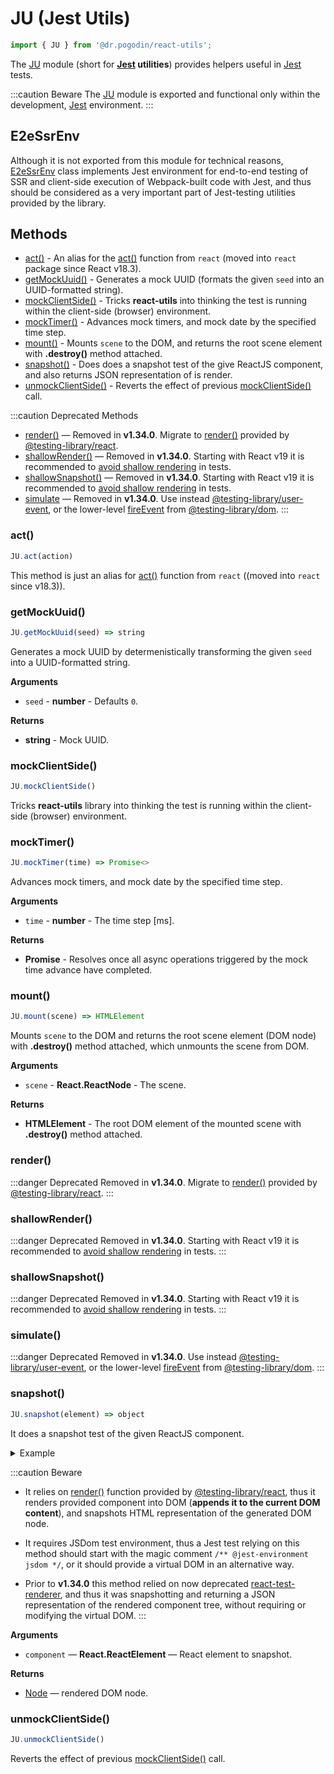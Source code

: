 # JU (Jest Utils)
```jsx
import { JU } from '@dr.pogodin/react-utils';
```
The [JU] module (short for **[Jest] utilities**) provides helpers useful in
[Jest] tests.

:::caution Beware
The [JU] module is exported and functional only within the development, [Jest]
environment.
:::

## E2eSsrEnv
Although it is not exported from this module for technical reasons, [E2eSsrEnv]
class implements Jest environment for end-to-end testing of SSR and client-side
execution of Webpack-built code with Jest, and thus should be considered as
a very important part of Jest-testing utilities provided by the library.

## Methods
- [act()](#act) - An alias for
  the [act()](https://reactjs.org/docs/test-utils.html#act) function from
  `react` (moved into `react` package since React v18.3).
- [getMockUuid()](#getmockuuid) - Generates a mock UUID (formats the given `seed`
  into an UUID-formatted string).
- [mockClientSide()] - Tricks **react-utils** into thinking the test is running
  within the client-side (browser) environment.
- [mockTimer()](#mocktimer) - Advances mock timers, and mock date by
  the specified time step.
- [mount()](#mount) - Mounts `scene` to the DOM, and returns the root scene
  element with **.destroy()** method attached.
- [snapshot()](#snapshot) - Does does a snapshot test of the give ReactJS
  component, and also returns JSON representation of is render.
- [unmockClientSide()](#unmockclientside) - Reverts the effect of previous
  [mockClientSide()] call.

:::caution Deprecated Methods
- [render()](#render) &mdash; Removed in **v1.34.0**. Migrate to
  [render()] provided by [@testing-library/react].
- [shallowRender()] &mdash; Removed in **v1.34.0**. Starting with React v19
  it is recommended to [avoid shallow rendering] in tests.
- [shallowSnapshot()](#shallowsnapshot) &mdash; Removed in **v1.34.0**.
  Starting with React v19 it is recommended to [avoid shallow rendering]
  in tests.
- [simulate](#simulate) &mdash; Removed in **v1.34.0**. Use instead
  [@testing-library/user-event], or the lower-level [fireEvent] from
  [@testing-library/dom].
:::

### act()
```jsx
JU.act(action)
```
This method is just an alias for
[act()](https://reactjs.org/docs/test-utils.html#act) function from
`react` ((moved into `react` since v18.3)).

### getMockUuid()
```jsx
JU.getMockUuid(seed) => string
```
Generates a mock UUID by determenistically transforming the given `seed` into
a UUID-formatted string.

**Arguments**
- `seed` - **number** - Defaults `0`.

**Returns**
- **string** - Mock UUID.

### mockClientSide()
```jsx
JU.mockClientSide()
```
Tricks **react-utils** library into thinking the test is running within
the client-side (browser) environment.

### mockTimer()
```jsx
JU.mockTimer(time) => Promise<>
```
Advances mock timers, and mock date by the specified time step.

**Arguments**

- `time` - **number** - The time step [ms].

**Returns**

- **Promise** - Resolves once all async operations triggered by the mock
  time advance have completed.

### mount()
```jsx
JU.mount(scene) => HTMLElement
```
Mounts `scene` to the DOM and returns the root scene element (DOM node) with
**.destroy()** method attached, which unmounts the scene from DOM.

**Arguments**
- `scene` - **React.ReactNode** - The scene.

**Returns**
- **HTMLElement** - The root DOM element of the mounted scene with
  **.destroy()** method attached.

### render()
:::danger Deprecated
Removed in **v1.34.0**. Migrate to [render()] provided by [@testing-library/react].
:::

### shallowRender()
:::danger Deprecated
Removed in **v1.34.0**. Starting with React v19 it is recommended to
[avoid shallow rendering] in tests.
:::

### shallowSnapshot()
:::danger Deprecated
Removed in **v1.34.0**. Starting with React v19 it is recommended to
[avoid shallow rendering] in tests.
:::

### simulate()
:::danger Deprecated
Removed in **v1.34.0**. Use instead [@testing-library/user-event],
or the lower-level [fireEvent] from [@testing-library/dom].
:::

### snapshot()
```jsx
JU.snapshot(element) => object
```
It does a snapshot test of the given ReactJS component.

<details>
<summary>Example</summary>

```tsx
/** @jest-environment jsdom */

import { JU } from '@dr.pogodin/react-utils/jest-utils';

test('A snapshot test', () => {
  JU.snapshot(<div>Example</div>);
});
```
</details>

:::caution Beware
- It relies on [render()] function provided by [@testing-library/react],
  thus it renders provided component into DOM (**appends it to the current DOM
  content**), and snapshots HTML representation of the generated DOM node.

- It requires JSDom test environment, thus a Jest test relying on this method
  should start with the magic comment `/** @jest-environment jsdom */`, or it
  should provide a virtual DOM in an alternative way.

- Prior to **v1.34.0** this method relied on now deprecated
  [react-test-renderer](https://www.npmjs.com/package/react-test-renderer),
  and thus it was snapshotting and returning a JSON representation of the rendered
  component tree, without requiring or modifying the virtual DOM.
:::

**Arguments**
- `component` &mdash; **React.ReactElement** &mdash; React element to snapshot.

**Returns**
- [Node](https://developer.mozilla.org/en-US/docs/Web/API/Node) &mdash;
  rendered DOM node.

### unmockClientSide()
```jsx
JU.unmockClientSide()
```
Reverts the effect of previous [mockClientSide()] call.

[@testing-library/dom]: https://testing-library.com/docs/dom-testing-library/intro
[@testing-library/react]: https://testing-library.com/docs/react-testing-library/intro/
[@testing-library/user-event]: https://testing-library.com/docs/user-event/intro
[avoid shallow rendering]: https://react.dev/blog/2024/04/25/react-19-upgrade-guide#removed-react-test-renderer-shallow
[E2eSsrEnv]: /docs/api/classes/E2eSsrEnv
[fireEvent]: https://testing-library.com/docs/dom-testing-library/api-events
[Jest]: https://jestjs.io
[JU]: /docs/api/utils/jest-utils
[mockClientSide()]: #mockclientside
[render()]: https://testing-library.com/docs/react-testing-library/api#render
[shallowRender()]: #shallowrender

